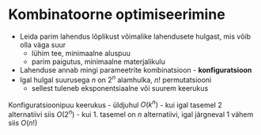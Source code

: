 # Kombinatoorne optimiseerimine
- Leida parim lahendus lõplikust võimalike lahendusete hulgast, mis võib olla väga suur
	- lühim tee, minimaalne aluspuu
	- parim paigutus, minimaalne materjalikulu
- Lahenduse annab mingi parameetrite kombinatsioon - **konfiguratsioon**
- Igal hulgal suurusega $n$ on $2^n$ alamhulka, $n!$ permutatsiooni
	- sellest tuleneb eksponentsiaalne või suurem keerukus

Konfiguratsioonipuu keerukus
	- üldjuhul $O(k^n)$
	- kui igal tasemel 2 alternatiivi siis $O(2^n)$
	- kui 1. tasemel on $n$ alternatiivi, igal järgneval 1 vähem siis $O(n!)$